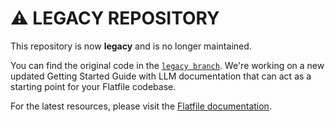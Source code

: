 # ⚠️ LEGACY REPOSITORY

This repository is now **legacy** and is no longer maintained.

You can find the original code in the [`legacy branch`](https://github.com/FlatFilers/getting-started/tree/legacy). We're working on a new updated Getting Started Guide with LLM documentation that can act as a starting point for your Flatfile codebase.

For the latest resources, please visit the [Flatfile documentation](https://flatfile.com/docs).
